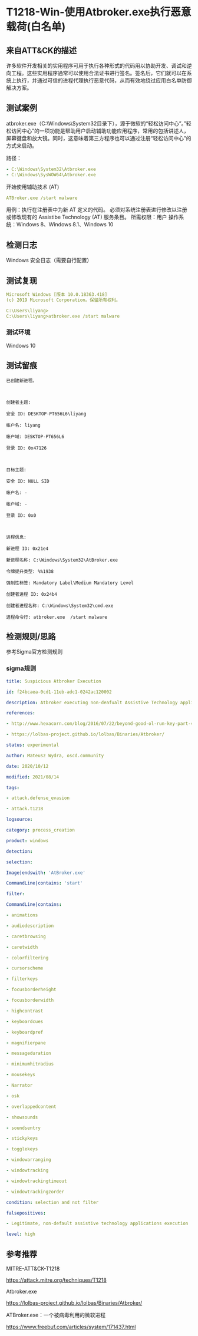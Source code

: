 # T1218-Win-使用Atbroker.exe执行恶意载荷(白名单)

## 来自ATT&CK的描述

许多软件开发相关的实用程序可用于执行各种形式的代码用以协助开发、调试和逆向工程。这些实用程序通常可以使用合法证书进行签名。签名后，它们就可以在系统上执行，并通过可信的进程代理执行恶意代码，从而有效地绕过应用白名单防御解决方案。

## 测试案例

 atbroker.exe（C:\Windows\System32目录下），源于微软的“轻松访问中心”。”轻松访问中心”的一项功能是帮助用户启动辅助功能应用程序，常用的包括讲述人，屏幕键盘和放大镜。同时，这意味着第三方程序也可以通过注册“轻松访问中心”的方式来启动。

 路径：

```yml
- C:\Windows\System32\Atbroker.exe
- C:\Windows\SysWOW64\Atbroker.exe
 ```

开始使用辅助技术 (AT)

```yml
ATBroker.exe /start malware
```

用例：执行在注册表中为新 AT 定义的代码。 必须对系统注册表进行修改以注册或修改现有的 Assistibe Technology (AT) 服务条目。
所需权限：用户
操作系统：Windows 8、Windows 8.1、Windows 10

## 检测日志

Windows 安全日志（需要自行配置）

## 测试复现

```yml
Microsoft Windows [版本 10.0.18363.418]
(c) 2019 Microsoft Corporation。保留所有权利。

C:\Users\liyang>
C:\Users\liyang>atbroker.exe /start malware
```

### 测试环境

Windows 10

## 测试留痕

```log
已创建新进程。

  

创建者主题:

安全 ID: DESKTOP-PT656L6\liyang

帐户名: liyang

帐户域: DESKTOP-PT656L6

登录 ID: 0x47126

  

目标主题:

安全 ID: NULL SID

帐户名: -

帐户域: -

登录 ID: 0x0

  

进程信息:

新进程 ID: 0x21e4

新进程名称: C:\Windows\System32\AtBroker.exe

令牌提升类型: %%1938

强制性标签: Mandatory Label\Medium Mandatory Level

创建者进程 ID: 0x24b4

创建者进程名称: C:\Windows\System32\cmd.exe

进程命令行: atbroker.exe  /start malware
```

## 检测规则/思路

参考Sigma官方检测规则

### sigma规则

```yml
title: Suspicious Atbroker Execution

id: f24bcaea-0cd1-11eb-adc1-0242ac120002

description: Atbroker executing non-deafualt Assistive Technology applications

references:

- http://www.hexacorn.com/blog/2016/07/22/beyond-good-ol-run-key-part-42/

- https://lolbas-project.github.io/lolbas/Binaries/Atbroker/

status: experimental

author: Mateusz Wydra, oscd.community

date: 2020/10/12

modified: 2021/08/14

tags:

- attack.defense_evasion

- attack.t1218

logsource:

category: process_creation

product: windows

detection:

selection:

Image|endswith: 'AtBroker.exe'

CommandLine|contains: 'start'

filter:

CommandLine|contains:

- animations

- audiodescription

- caretbrowsing

- caretwidth

- colorfiltering

- cursorscheme

- filterkeys

- focusborderheight

- focusborderwidth

- highcontrast

- keyboardcues

- keyboardpref

- magnifierpane

- messageduration

- minimumhitradius

- mousekeys

- Narrator

- osk

- overlappedcontent

- showsounds

- soundsentry

- stickykeys

- togglekeys

- windowarranging

- windowtracking

- windowtrackingtimeout

- windowtrackingzorder

condition: selection and not filter

falsepositives:

- Legitimate, non-default assistive technology applications execution

level: high
```

## 参考推荐

MITRE-ATT&CK-T1218

<https://attack.mitre.org/techniques/T1218>

Atbroker.exe

<https://lolbas-project.github.io/lolbas/Binaries/Atbroker/>

ATBroker.exe：一个被病毒利用的微软进程

<https://www.freebuf.com/articles/system/171437.html>
